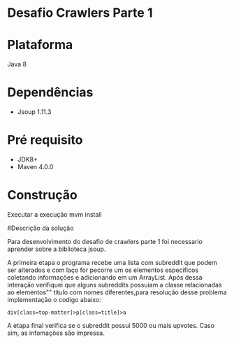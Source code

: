 # Desafio Crawlers Parte 1

# Plataforma
Java 8

# Dependências
* Jsoup 1.11.3

# Pré requisito
* JDK8+
* Maven 4.0.0

# Construção
Executar a execução
mvm install

#Descrição da solução

Para desenvolvimento do desafio de crawlers parte 1 foi necessario aprender sobre a biblioteca jsoup.

A primeira etapa o programa recebe uma lista com subreddit que podem ser alterados e com laço for pecorre 
um os elementos especificos coletando informações e adicionando em um ArrayList.
Após dessa interação verifiquei que alguns subreddits possuiam a classe relacionadas ao elementos"<a>" 
titulo com nomes diferentes,para resolução desse problema implementação o codigo abaixo:
```
div[class=top-matter]>p[class=title]>a

```
A etapa final verifica se o subreddit possui 5000 ou mais upvotes. Caso sim, as infomações são impressa.

